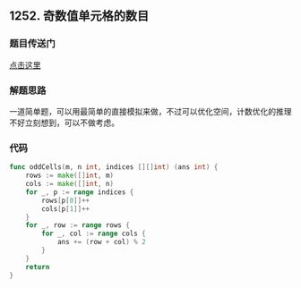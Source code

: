 ## 1252. 奇数值单元格的数目

### 题目传送门

[点击这里](https://leetcode.cn/problems/cells-with-odd-values-in-a-matrix/)

### 解题思路

一道简单题，可以用最简单的直接模拟来做，不过可以优化空间，计数优化的推理不好立刻想到，可以不做考虑。

### 代码

```go
func oddCells(m, n int, indices [][]int) (ans int) {
    rows := make([]int, m)
    cols := make([]int, n)
    for _, p := range indices {
        rows[p[0]]++
        cols[p[1]]++
    }
    for _, row := range rows {
        for _, col := range cols {
            ans += (row + col) % 2
        }
    }
    return
}

```